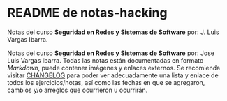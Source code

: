 # README de notas-hacking

Notas del curso **Seguridad en Redes y Sistemas de Software** por: J. Luis Vargas Ibarra.

Notas del curso **Seguridad en Redes y Sistemas de Software** por: Jose Luis Vargas Ibarra.
Todas las notas están documentadas en formato *Markdown*, puede contener imágenes y enlaces externos.
Se recomienda visitar [CHANGELOG](CHANGELOG.md) para poder ver adecuadamente una lista y enlace de todos los ejercicios/notas, así como las fechas en que se agregaron, cambios y/o arreglos que ocurrieron u ocurrirán.